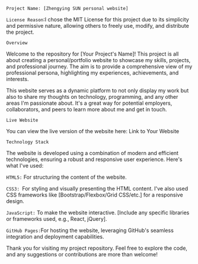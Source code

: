 `Project Name: [Zhengying SUN personal website]`

`License Reason`:I chose the MIT License for this project due to its simplicity and permissive nature, allowing others to freely use, modify, and distribute the project.

`Overview`

Welcome to the repository for [Your Project's Name]! This project is all about creating a personal/portfolio website to showcase my skills, projects, and professional journey. The aim is to provide a comprehensive view of my professional persona, highlighting my experiences, achievements, and interests.

This website serves as a dynamic platform to not only display my work but also to share my thoughts on technology, programming, and any other areas I'm passionate about. It's a great way for potential employers, collaborators, and peers to learn more about me and get in touch.

`Live Website`

You can view the live version of the website here: Link to Your Website

`Technology Stack`

The website is developed using a combination of modern and efficient technologies, ensuring a robust and responsive user experience. Here's what I've used:

`HTML5:` For structuring the content of the website.

`CSS3: `For styling and visually presenting the HTML content. I've also used CSS frameworks like [Bootstrap/Flexbox/Grid CSS/etc.] for a responsive design.

`JavaScript:` To make the website interactive. [Include any specific libraries or frameworks used, e.g., React, jQuery].

`GitHub Pages:`For hosting the website, leveraging GitHub's seamless integration and deployment capabilities.

Thank you for visiting my project repository. Feel free to explore the code, and any suggestions or contributions are more than welcome!
